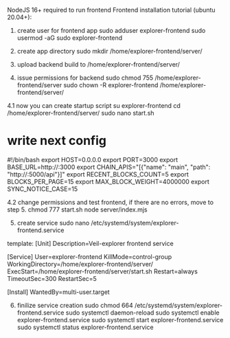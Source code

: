 NodeJS 16+ required to run frontend
Frontend installation tutorial (ubuntu 20.04+):

1. create user for frontend app
sudo adduser explorer-frontend
sudo usermod -aG sudo explorer-frontend

2. create app directory
sudo mkdir /home/explorer-frontend/server/

3. upload backend build to /home/explorer-frontend/server/

4. issue permissions for backend
sudo chmod 755 /home/explorer-frontend/server
sudo chown -R explorer-frontend /home/explorer-frontend/server/

4.1 now you can create startup script
su explorer-frontend
cd /home/explorer-frontend/server/
sudo nano start.sh
# write next config
#!/bin/bash
export HOST=0.0.0.0
export PORT=3000
export BASE_URL=http://<ip>:3000
export CHAIN_APIS="[{\"name\": \"main\", \"path\": \"http://<ip>:5000/api\"}]"
export RECENT_BLOCKS_COUNT=5
export BLOCKS_PER_PAGE=15
export MAX_BLOCK_WEIGHT=4000000
export SYNC_NOTICE_CASE=15


4.2 change permissions and test frontend, if there are no errors, move to step 5.
chmod 777 start.sh
node server/index.mjs

5. create service
sudo nano /etc/systemd/system/explorer-frontend.service

template:
[Unit]
Description=Veil-explorer frontend service

[Service]
User=explorer-frontend
KillMode=control-group
WorkingDirectory=/home/explorer-frontend/server/
ExecStart=/home/explorer-frontend/server/start.sh
Restart=always
TimeoutSec=300
RestartSec=5

[Install]
WantedBy=multi-user.target

6. finilize service creation
sudo chmod 664 /etc/systemd/system/explorer-frontend.service
sudo systemctl daemon-reload
sudo systemctl enable explorer-frontend.service
sudo systemctl start explorer-frontend.service
sudo systemctl status explorer-frontend.service